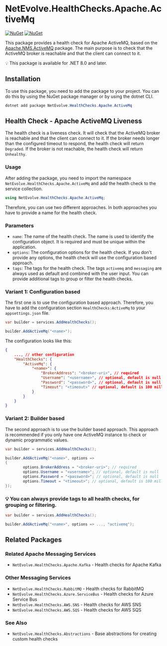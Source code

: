 # NetEvolve.HealthChecks.Apache.ActiveMq

[![NuGet](https://img.shields.io/nuget/v/NetEvolve.HealthChecks.Apache.ActiveMq?logo=nuget)](https://www.nuget.org/packages/NetEvolve.HealthChecks.Apache.ActiveMq/)
[![NuGet](https://img.shields.io/nuget/dt/NetEvolve.HealthChecks.Apache.ActiveMq?logo=nuget)](https://www.nuget.org/packages/NetEvolve.HealthChecks.Apache.ActiveMq/)

This package provides a health check for Apache ActiveMQ, based on the [Apache.NMS.ActiveMQ](https://www.nuget.org/packages/Apache.NMS.ActiveMQ/) package.
The main purpose is to check that the ActiveMQ broker is reachable and that the client can connect to it.

:bulb: This package is available for .NET 8.0 and later.

## Installation
To use this package, you need to add the package to your project. You can do this by using the NuGet package manager or by using the dotnet CLI.
```powershell
dotnet add package NetEvolve.HealthChecks.Apache.ActiveMq
```

## Health Check - Apache ActiveMQ Liveness
The health check is a liveness check. It will check that the ActiveMQ broker is reachable and that the client can connect to it.
If the broker needs longer than the configured timeout to respond, the health check will return `Degraded`.
If the broker is not reachable, the health check will return `Unhealthy`.

### Usage
After adding the package, you need to import the namespace `NetEvolve.HealthChecks.Apache.ActiveMq` and add the health check to the service collection.
```csharp
using NetEvolve.HealthChecks.Apache.ActiveMq;
```
Therefore, you can use two different approaches. In both approaches you have to provide a name for the health check.

### Parameters
- `name`: The name of the health check. The name is used to identify the configuration object. It is required and must be unique within the application.
- `options`: The configuration options for the health check. If you don't provide any options, the health check will use the configuration based approach.
- `tags`: The tags for the health check. The tags `activemq` and `messaging` are always used as default and combined with the user input. You can provide additional tags to group or filter the health checks.

### Variant 1: Configuration based
The first one is to use the configuration based approach. Therefore, you have to add the configuration section `HealthChecks:ActiveMq` to your `appsettings.json` file.
```csharp
var builder = services.AddHealthChecks();

builder.AddActiveMq("<name>");
```

The configuration looks like this:
```json
{
    ..., // other configuration
    "HealthChecks": {
        "ActiveMq": {
            "<name>": {
                "BrokerAddress": "<broker-uri>", // required
                "Username": "<username>", // optional, default is null
                "Password": "<password>", // optional, default is null
                "Timeout": "<timeout>" // optional, default is 100 milliseconds
            }
        }
    }
}
```

### Variant 2: Builder based
The second approach is to use the builder based approach. This approach is recommended if you only have one ActiveMQ instance to check or dynamic programmatic values.
```csharp
var builder = services.AddHealthChecks();

builder.AddActiveMq("<name>", options =>
{
        options.BrokerAddress = "<broker-uri>"; // required
        options.Username = "<username>"; // optional, default is null
        options.Password = "<password>"; // optional, default is null
        options.Timeout = "<timeout>"; // optional, default is 100 milliseconds
});
```

### :bulb: You can always provide tags to all health checks, for grouping or filtering.

```csharp
var builder = services.AddHealthChecks();

builder.AddActiveMq("<name>", options => ..., "activemq");
```

## Related Packages

### Related Apache Messaging Services
- <a>`NetEvolve.HealthChecks.Apache.Kafka`</a> - Health checks for Apache Kafka

### Other Messaging Services
- <a>`NetEvolve.HealthChecks.RabbitMQ`</a> - Health checks for RabbitMQ
- <a>`NetEvolve.HealthChecks.Azure.ServiceBus`</a> - Health checks for Azure Service Bus
- <a>`NetEvolve.HealthChecks.AWS.SNS`</a> - Health checks for AWS SNS
- <a>`NetEvolve.HealthChecks.AWS.SQS`</a> - Health checks for AWS SQS

### See Also
- <a>`NetEvolve.HealthChecks.Abstractions`</a> - Base abstractions for creating custom health checks
